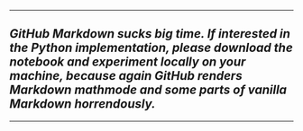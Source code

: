 
-------------
## ___GitHub Markdown sucks big time. If interested in the Python implementation, please download the notebook and experiment locally on your machine, because again GitHub renders Markdown mathmode and some parts of vanilla Markdown horrendously.___
-------------
